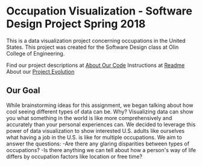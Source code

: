 # Occupation Visualization - Software Design Project Spring 2018

This is a data visualization project concerning occupations in the United States. This project was created for the Software Design class at Olin College of Engineering.

Find our project descriptions at [About Our Code](AboutOurCode.md) 
Instructions at [Readme](README.md)
About our [Project Evolution](projectevolution.md)

## Our Goal

While brainstorming ideas for this assignment, we began talking about how cool seeing different types of data can be. Why? Visualizing data can show you what something in the world is like more comprehensively and accurately than your personal experiences can.
We decided to leverage this power of data visualization to show interested U.S. adults like ourselves what having a job in the U.S. is like for multiple occupations.
We aim to answer the questions:
-Are there any glaring disparities between types of occupations?
-Is there anything we can tell about how a person's way of life differs by occupation factors like location or free time?
